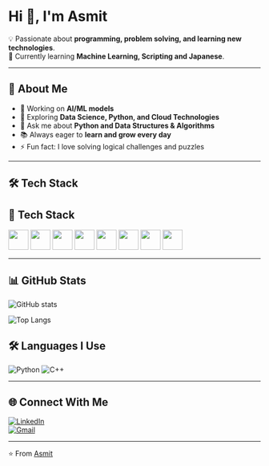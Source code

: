 # Hi 👋, I'm Asmit  

💡 Passionate about **programming, problem solving, and learning new technologies**.  
🚀 Currently learning **Machine Learning, Scripting and Japanese**.  

---

## 🌟 About Me  
- 🔭 Working on **AI/ML models**  
- 🌱 Exploring **Data Science, Python, and Cloud Technologies**  
- 💬 Ask me about **Python and Data Structures & Algorithms**  
- 📚 Always eager to **learn and grow every day**  
- ⚡ Fun fact: I love solving logical challenges and puzzles  

---

## 🛠️ Tech Stack  
## 🚀 Tech Stack
<p>
  <img src="https://cdn.jsdelivr.net/gh/devicons/devicon/icons/amazonwebservices/amazonwebservices-original.svg" width="40" height="40"/>
  <img src="https://cdn.jsdelivr.net/gh/devicons/devicon/icons/azure/azure-original.svg" width="40" height="40"/>
  <img src="https://cdn.jsdelivr.net/gh/devicons/devicon/icons/googlecloud/googlecloud-original.svg" width="40" height="40"/>
  <img src="https://cdn.jsdelivr.net/gh/devicons/devicon/icons/docker/docker-original.svg" width="40" height="40"/>
  <img src="https://cdn.jsdelivr.net/gh/devicons/devicon/icons/kubernetes/kubernetes-plain.svg" width="40" height="40"/>
  <img src="https://cdn.jsdelivr.net/gh/devicons/devicon/icons/python/python-original.svg" width="40" height="40"/>
  <img src="https://cdn.jsdelivr.net/gh/devicons/devicon/icons/mongodb/mongodb-original.svg" width="40" height="40"/>
  <img src="https://cdn.jsdelivr.net/gh/devicons/devicon/icons/mysql/mysql-original.svg" width="40" height="40"/>
</p>


---

## 📊 GitHub Stats  
![GitHub stats](https://github-readme-stats.vercel.app/api?username=asmit&show_icons=true&theme=radical)  

![Top Langs](https://github-readme-stats.vercel.app/api/top-langs/?username=asmit&layout=compact&theme=radical)  
## 🛠️ Languages I Use  
![Python](https://img.shields.io/badge/Code-Python-yellow)
![C++](https://img.shields.io/badge/Code-C++-blue)

---

## 🌐 Connect With Me  
[![LinkedIn](https://img.shields.io/badge/LinkedIn-blue?logo=linkedin)](www.linkedin.com/in/asmit-swarnakar-210a34267)  
[![Gmail](https://img.shields.io/badge/Email-red?logo=gmail)](mailto:asmitswarnakar76@gmail.com)  

---
⭐️ From [Asmit](https://github.com/Asmit0304)
